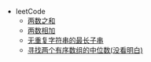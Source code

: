 * leetCode
	* [两数之和](/leetcode/twoSum.md)
	* [两数相加](/leetcode/addTwoNumbers.md)
	* [无重复字符串的最长子串](/leetcode/lengthOfLongestSubstring.md)
	* [寻找两个有序数组的中位数(没看明白)](/leetcode/findMedianSortedArrays.md)